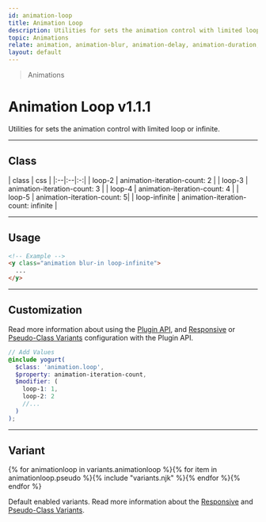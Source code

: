 ```yaml
---
id: animation-loop
title: Animation Loop
description: Utilities for sets the animation control with limited loop or infinite.
topic: Animations
relate: animation, animation-blur, animation-delay, animation-duration, animation-fade, animation-roll, animation-slide
layout: default
---
```


> Animations

# Animation Loop <span class="ml-1 px-2 py-1 text-sm text-gray-600 (dark)text-charcoal-100 bg-gray-300 (dark)bg-gray-600">v1.1.1</span>

Utilities for sets the animation control with limited loop or infinite.

---

## Class

| <span class="px-3 py-1 text-white (dark)text-charcoal-100 bg-charcoal-100 (dark)bg-gray-600 rounded-full">class</span> | <span class="px-3 py-1 text-white (dark)text-charcoal-100 bg-charcoal-100 (dark)bg-gray-600 rounded-full">css</span> |
|:--|:--|:-:|
| loop-2 | animation-iteration-count: 2 |
| loop-3 | animation-iteration-count: 3 |
| loop-4 | animation-iteration-count: 4 |
| loop-5 | animation-iteration-count: 5|
| loop-infinite | animation-iteration-count: infinite |

---

## Usage

```html
<!-- Example -->
<y class="animation blur-in loop-infinite">
  ...
</y>
```

---

## Customization

Read more information about using the [Plugin API](/plugin-api/), and  [Responsive](/responsive) or [Pseudo-Class Variants](/pseudo-class-variants/) configuration with the Plugin API.

```scss
// Add Values
@include yogurt(
  $class: 'animation.loop',
  $property: animation-iteration-count,
  $modifier: (
    loop-1: 1,
    loop-2: 2
    //...
  )
);
```

---

## Variant

<y class="flex flex-gap-2 flex-wrap justify-start items-center">{% for animationloop in variants.animationloop %}{% for item in animationloop.pseudo %}{% include "variants.njk" %}{% endfor %}{% endfor %}</y>

Default enabled variants. Read more information about the [Responsive](/responsive) and [Pseudo-Class Variants](/pseudo-class-variants/).

